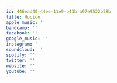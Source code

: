 ```yaml
---
id: 446ead40-44ee-11e9-b43b-a97e9522b58b
title: Hocico
apple_music: ''
bandcamp: ''
facebook: ''
google_music: ''
instagram: ''
soundcloud: ''
spotify: ''
twitter: ''
website: ''
youtube: ''
---
```

